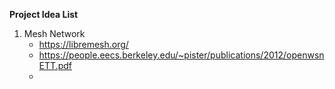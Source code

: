 **Project Idea List**

1. Mesh Network
   - https://libremesh.org/
   - https://people.eecs.berkeley.edu/~pister/publications/2012/openwsnETT.pdf
   - 